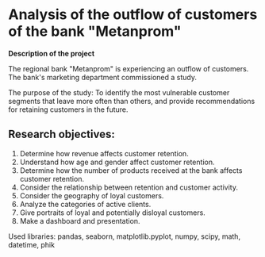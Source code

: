 # Analysis of the outflow of customers of the bank "Metanprom"
**Description of the project**

The regional bank "Metanprom" is experiencing an outflow of customers. The bank's marketing department commissioned a study.

The purpose of the study: To identify the most vulnerable customer segments that leave more often than others, and provide recommendations for retaining customers in the future.

## Research objectives:

1. Determine how revenue affects customer retention.
2. Understand how age and gender affect customer retention.
3. Determine how the number of products received at the bank affects customer retention.
4. Consider the relationship between retention and customer activity.
5. Consider the geography of loyal customers.
5. Analyze the categories of active clients.
6. Give portraits of loyal and potentially disloyal customers.
7. Make a dashboard and presentation.

Used libraries: pandas, seaborn, matplotlib.pyplot, numpy, scipy, math, datetime, phik


